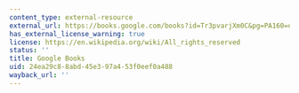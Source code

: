 ```yaml
---
content_type: external-resource
external_url: https://books.google.com/books?id=Tr3pvarjXm0C&pg=PA160=onepage#v=onepage&q&f=false
has_external_license_warning: true
license: https://en.wikipedia.org/wiki/All_rights_reserved
status: ''
title: Google Books
uid: 24ea29c8-8abd-45e3-97a4-53f0eef0a488
wayback_url: ''
---
```

